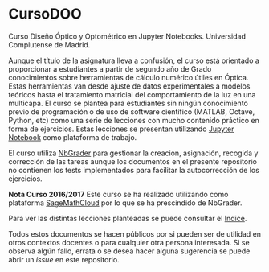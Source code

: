 # CursoDOO
Curso Diseño Óptico y Optométrico en Jupyter Notebooks. Universidad Complutense de Madrid.

Aunque el título de la asignatura lleva a confusión, el curso está orientado a proporcionar a estudiantes a partir de segundo año de Grado conocimientos sobre herramientas de cálculo numérico útiles en Óptica. Estas herramientas van desde ajuste de datos experimentales a modelos teóricos hasta el tratamiento matricial del comportamiento de la luz en una multicapa. El curso se plantea para estudiantes sin ningún conocimiento previo de programación o de uso de software científico (MATLAB, Octave, Python, etc) como una serie de lecciones con mucho contenido práctico en forma de ejercicios. Estas lecciones se presentan utilizando [Jupyter Notebook](https://github.com/jupyter/notebook) como plataforma de trabajo.

El curso utiliza [NbGrader](https://github.com/jupyter/nbgrader) para gestionar la creacion, asignación, recogida y corrección de las tareas aunque los documentos en el presente repositorio no contienen los tests implementados para facilitar la autocorrección de los ejercicios.

**Nota Curso 2016/2017** Este curso se ha realizado utilizando como plataforma [SageMathCloud](https://cloud.sagemath.com) por lo que se ha prescindido de NbGrader.

Para ver las distintas lecciones planteadas se puede consultar el [Indice](https://github.com/ecabreragranado/CursoDOO/blob/master/index.ipynb).

Todos estos documentos se hacen públicos por si pueden ser de utilidad en otros contextos docentes o para cualquier otra persona interesada. Si se observa algún fallo, errata o se desea hacer alguna sugerencia se puede abrir un *issue* en este repositorio.

